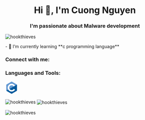 <h1 align="center">Hi 👋, I'm Cuong Nguyen</h1>
<h3 align="center">I'm passionate about Malware development</h3>

<p align="left"> <img src="https://komarev.com/ghpvc/?username=hookthieves&label=Profile%20views&color=0e75b6&style=flat" alt="hookthieves" /> </p>
- 🌱 I’m currently learning **c programming language**
<h3 align="left">Connect with me:</h3>
<p align="left">
</p>
<h3 align="left">Languages and Tools:</h3>
<p align="left"> <a href="https://www.cprogramming.com/" target="_blank" rel="noreferrer"> <img src="https://raw.githubusercontent.com/devicons/devicon/master/icons/c/c-original.svg" alt="c" width="40" height="40"/> </a> </p>

<p><img align="left" src="https://github-readme-stats.vercel.app/api/top-langs?username=hookthieves&show_icons=true&locale=en&layout=compact" alt="hookthieves" /></p>

<p>&nbsp;<img align="center" src="https://github-readme-stats.vercel.app/api?username=hookthieves&show_icons=true&locale=en" alt="hookthieves" /></p>

<p><img align="center" src="https://github-readme-streak-stats.herokuapp.com/?user=hookthieves&" alt="hookthieves" /></p>

